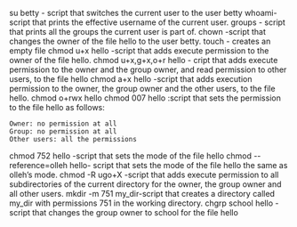 su betty - script that switches the current user to the user betty
whoami-script that prints the effective username of the current user.
groups - script that prints all the groups the current user is part of.
chown -script that changes the owner of the file hello to the user betty.
touch - creates an empty file
chmod u+x hello -script that adds execute permission to the owner of the file hello.
chmod u+x,g+x,o+r hello - cript that adds execute permission to the owner and the group owner, and read permission to other users, to the file hello
chmod a+x hello -script that adds execution permission to the owner, the group owner and the other users, to the file hello.
chmod o+rwx hello
chmod 007  hello :script that sets the permission to the file hello as follows:

    Owner: no permission at all
    Group: no permission at all
    Other users: all the permissions
chmod 752 hello -script that sets the mode of the file hello
chmod --reference=olleh hello- script that sets the mode of the file hello the same as olleh’s mode.
chmod -R ugo+X -script that adds execute permission to all subdirectories of the current directory for the owner, the group owner and all other users.
mkdir -m 751 my_dir-script that creates a directory called my_dir with permissions 751 in the working directory.
chgrp school hello -script that changes the group owner to school for the file hello

